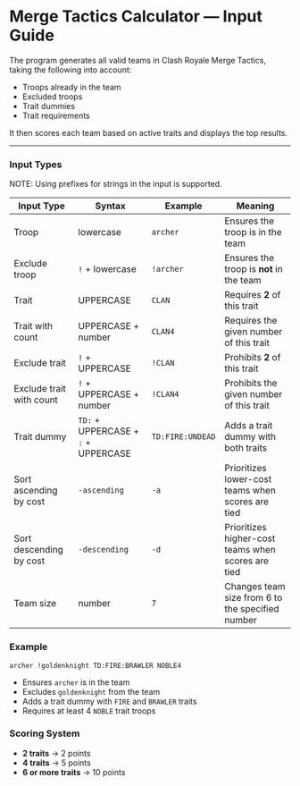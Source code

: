 # Merge Tactics Calculator — Input Guide
The program generates all valid teams in Clash Royale Merge Tactics, taking the following into account:  
- Troops already in the team
- Excluded troops
- Trait dummies  
- Trait requirements

It then scores each team based on active traits and displays the top results.

---

### Input Types
NOTE: Using prefixes for strings in the input is supported.

| Input Type | Syntax | Example | Meaning |
|-------------|---------|----------|----------|
| Troop | lowercase | `archer` | Ensures the troop is in the team |
| Exclude troop | `!` + lowercase | `!archer` | Ensures the troop is **not** in the team |
| Trait | UPPERCASE | `CLAN` | Requires **2** of this trait |
| Trait with count | UPPERCASE + number | `CLAN4` | Requires the given number of this trait |
| Exclude trait | `!` + UPPERCASE | `!CLAN` | Prohibits **2** of this trait |
| Exclude trait with count | `!` + UPPERCASE + number | `!CLAN4` | Prohibits the given number of this trait |
| Trait dummy | `TD:` + UPPERCASE + `:` + UPPERCASE | `TD:FIRE:UNDEAD` | Adds a trait dummy with both traits |
| Sort ascending by cost | `-ascending` | `-a` | Prioritizes lower-cost teams when scores are tied |
| Sort descending by cost | `-descending` | `-d` | Prioritizes higher-cost teams when scores are tied |
| Team size | number | `7` | Changes team size from 6 to the specified number |

### Example

```
archer !goldenknight TD:FIRE:BRAWLER NOBLE4
```
- Ensures `archer` is in the team
- Excludes `goldenknight` from the team
- Adds a trait dummy with `FIRE` and `BRAWLER` traits
- Requires at least 4 `NOBLE` trait troops

### Scoring System

- **2 traits** → 2 points  
- **4 traits** → 5 points  
- **6 or more traits** → 10 points